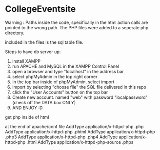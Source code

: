 # CollegeEventsite

Warning : Paths inside the code, specifically in the html action calls are pointed to the wrong path. The PHP files were added to a seperate php directory. 


included in the files is the sql table file. 

Steps to have db server up:

1) install XAMPP
2) run APACHE and MySQL in the XAMPP Control Panel
3) open a browser and type "localhost" in the address bar
4) select phpMyAdmin in the top right corner
5) In the top bar inside of phpMyAdmin, select import
6) import by selecting "choose file" the SQL file delivered in this repo
7) click the "User Accounts" button on the top bar
8) Create new account. named "web" with password "localpassword" (check off the DATA box ONLY)
9) AND ENJOY :D




get php inside of html


at the end of apache/conf file 
<IfModule mod_mime.c>
AddType application/x-httpd-php .php
AddType application/x-httpd-php .phtml
AddType application/x-httpd-php .php3
AddType application/x-httpd-php .php4
AddType application/x-httpd-php .html
AddType application/x-httpd-php-source .phps
</IfModule>

